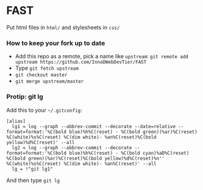 FAST
===
Put html files in `html/` and stylesheets in `css/`

### How to keep your fork up to date
 - Add this repo as a remote, pick a name like `upstream`: `git remote add upstream https://github.com/InnoDWebDevTier/FAST`
 - Type `git fetch upstream`
 - `git checkout master`
 - `git merge upstream/master`

### Protip: git lg

Add this to your `~/.gitconfig`:

```
[alias]                                                                            
  lg1 = log --graph --abbrev-commit --decorate --date=relative --format=format:'%C(bold blue)%h%C(reset) - %C(bold green)(%ar)%C(reset) %C(white)%s%C(reset) %C(dim white)- %an%C(reset)%C(bold yellow)%d%C(reset)' --all
  lg2 = log --graph --abbrev-commit --decorate --format=format:'%C(bold blue)%h%C(reset) - %C(bold cyan)%aD%C(reset) %C(bold green)(%ar)%C(reset)%C(bold yellow)%d%C(reset)%n''          %C(white)%s%C(reset) %C(dim white)- %an%C(reset)' --all
  lg = !"git lg1"
```

And then type `git lg`
